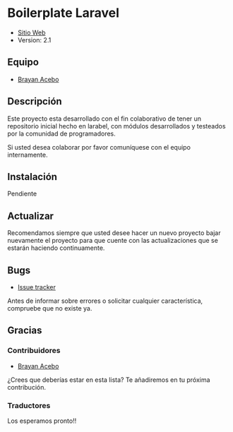 # Boilerplate Laravel

* [Sitio Web](http://brayanacebo.com/hidden)
* Version: 2.1

## Equipo

* [Brayan Acebo](http://brayanacebo.com/hidden)

## Descripción

Este proyecto esta desarrollado con el fin colaborativo de tener un repositorio inicial hecho en larabel, con módulos desarrollados y testeados por la comunidad de programadores.

Si usted desea colaborar por favor comuníquese con el equipo internamente.

## Instalación

Pendiente

## Actualizar

Recomendamos siempre que usted desee hacer un nuevo proyecto bajar nuevamente el proyecto para que cuente con las actualizaciones que se estarán haciendo continuamente.

## Bugs

* [Issue tracker](https://github.com/all-boilerplates/pyro-v2/issues/new)

Antes de informar sobre errores o solicitar cualquier característica, compruebe que no existe ya.

## Gracias

### Contribuidores

* [Brayan Acebo](http://brayanacebo.com/hidden)

¿Crees que deberías estar en esta lista? Te añadiremos en tu próxima contribución.

### Traductores

Los esperamos pronto!!
